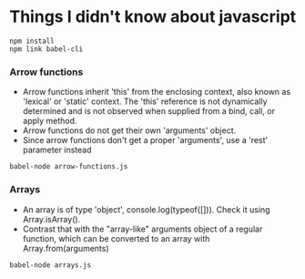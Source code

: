 # Things I didn't know about javascript

```
npm install
npm link babel-cli
```

### Arrow functions

* Arrow functions inherit 'this' from the enclosing context, also known as 'lexical' or 'static' context. The 'this' reference is not dynamically determined and is not observed when supplied from a bind, call, or apply method.
* Arrow functions do not get their own 'arguments' object.
* Since arrow functions don't get a proper 'arguments', use a 'rest' parameter instead

```
babel-node arrow-functions.js
```


### Arrays

* An array is of type 'object', console.log(typeof([])). Check it using Array.isArray().
* Contrast that with the "array-like" arguments object of a regular function, which can be converted to an array with Array.from(arguments)

```
babel-node arrays.js
```
